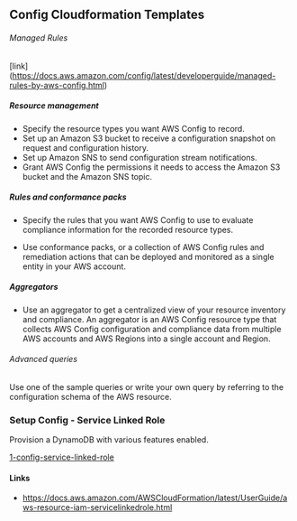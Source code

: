 ## Config Cloudformation Templates


###### Managed Rules

[link] (https://docs.aws.amazon.com/config/latest/developerguide/managed-rules-by-aws-config.html)

##### Resource management

- Specify the resource types you want AWS Config to record.
- Set up an Amazon S3 bucket to receive a configuration snapshot on request and configuration history.
- Set up Amazon SNS to send configuration stream notifications.
- Grant AWS Config the permissions it needs to access the Amazon S3 bucket and the Amazon SNS topic.

##### Rules and conformance packs

- Specify the rules that you want AWS Config to use to evaluate compliance information for the recorded resource types.

- Use conformance packs, or a collection of AWS Config rules and remediation actions that can be deployed and monitored as a single entity in your AWS account.

##### Aggregators

- Use an aggregator to get a centralized view of your resource inventory and compliance. An aggregator is an AWS Config resource type that collects AWS Config configuration and compliance data from multiple AWS accounts and AWS Regions into a single account and Region.

###### Advanced queries

Use one of the sample queries or write your own query by referring to the configuration schema of the AWS resource.



### Setup Config - Service Linked Role

Provision a DynamoDB with various features enabled.

[1-config-service-linked-role](setup/1-config-service-linked-role.yaml)

#### Links

- https://docs.aws.amazon.com/AWSCloudFormation/latest/UserGuide/aws-resource-iam-servicelinkedrole.html